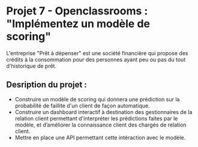# Projet 7 - Openclassrooms : "Implémentez un modèle de scoring"

L'entreprise "Prêt à dépenser" est une société financière qui propose des crédits à la consommation pour des personnes ayant peu ou pas du tout d'historique de prêt.

## Desription du projet :
- Construire un modèle de scoring qui donnera une prédiction sur la probabilité de faillite d'un client de façon automatique.
- Construire un dashboard interactif à destination des gestionnaires de la relation client permettant d'interpréter les prédictions faites par le modèle, et d’améliorer la connaissance client des chargés de relation client.
- Mettre en place une API permettant cette intéraction avec le modèle.
